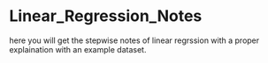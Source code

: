 # Linear_Regression_Notes

here you will get the stepwise notes of linear regrssion with a proper explaination with an example dataset.
